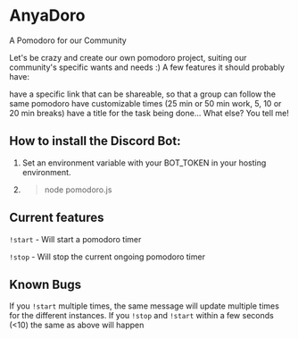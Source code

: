 # AnyaDoro
A Pomodoro for our Community

Let's be crazy and create our own pomodoro project, suiting our community's specific wants and needs :) A few features it should probably have:

have a specific link that can be shareable, so that a group can follow the same pomodoro
have customizable times (25 min or 50 min work, 5, 10 or 20 min breaks)
have a title for the task being done... What else? You tell me!

## How to install the Discord Bot:
1. Set an environment variable with your BOT_TOKEN in your hosting environment.
2. >node pomodoro.js

## Current features
`!start` - Will start a pomodoro timer

`!stop` - Will stop the current ongoing pomodoro timer

## Known Bugs

If you `!start` multiple times, the same message will update multiple times for the different instances.
If you `!stop` and `!start` within a few seconds (<10) the same as above will happen
